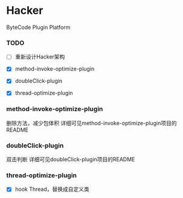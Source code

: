# Hacker
ByteCode Plugin Platform

### TODO   
- [ ] 重新设计Hacker架构
- [x] method-invoke-optimize-plugin
- [x] doubleClick-plugin
- [x] thread-optimize-plugin


### method-invoke-optimize-plugin
删除方法，减少包体积
详细可见method-invoke-optimize-plugin项目的README

### doubleClick-plugin     
双击判断
详细可见doubleClick-plugin项目的README

### thread-optimize-plugin  
- [x] hook Thread，替换成自定义类
